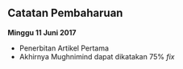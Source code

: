 ## Catatan Pembaharuan

**Minggu 11 Juni 2017**
* Penerbitan Artikel Pertama
* Akhirnya Mughnimind dapat dikatakan 75% _fix_